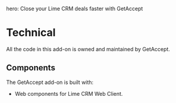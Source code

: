 hero: Close your Lime CRM deals faster with GetAccept

# Technical

All the code in this add-on is owned and maintained by GetAccept.

## Components

The GetAccept add-on is built with:

* Web components for Lime CRM Web Client.
